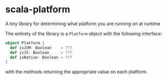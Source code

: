 # scala-platform
A tiny library for determining what platform you are running on at runtime

The entirety of the library is a `Platform` object with the
following interface:

```scala
object Platform {
  def isJVM: Boolean    = ???
  def isJS: Boolean     = ???
  def isNative: Boolean = ???
}
```

with the methods returning the appropriate value on each platform.
